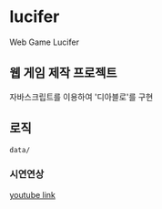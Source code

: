 # lucifer
Web Game Lucifer

## 웹 게임 제작 프로젝트

자바스크립트를 이용하여 '디아블로'를 구현


## 로직

```
data/
```

### 시연연상
[youtube link](https://youtu.be/6ZBNVaZVa3M)
